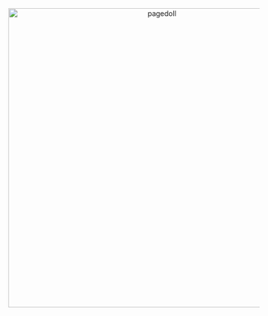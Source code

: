 <center><div class="fixed-bottom pb-2" style="right:inherit;bottom:1%;">
<img src="https://i.pinimg.com/736x/94/41/4d/94414d2825da98bfdc833348eb24b8b1.jpg" class="fa-bounce tooltipster hidden-sm-down" alt="pagedoll"
style="width:600px;">
</div></center>
